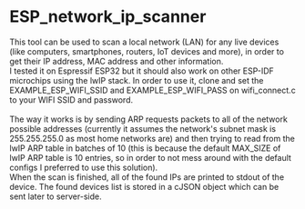 # ESP_network_ip_scanner
This tool can be used to scan a local network (LAN) for any live devices (like computers, smartphones, routers, IoT devices and more), in order to get their IP address, MAC address and other information.\
I tested it on Espressif ESP32 but it should also work on other ESP-IDF microchips using the lwIP stack.
In order to use it, clone and set the EXAMPLE_ESP_WIFI_SSID and EXAMPLE_ESP_WIFI_PASS on wifi_connect.c to your WIFI SSID and password.\
\
The way it works is by sending ARP requests packets to all of the network possible addresses (currently it assumes the network's subnet mask is 255.255.255.0 as most home networks are) and then trying to read from the lwIP ARP table in batches of 10 (this is because the default MAX_SIZE of lwIP ARP table is 10 entries, so in order to not mess around with the default configs I preferred to use this solution).\
When the scan is finished, all of the found IPs are printed to stdout of the device. The found devices list is stored in a cJSON object which can be sent later to server-side.
